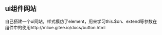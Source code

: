 ## ui组件网站

自己搭建一个ui网站，样式模仿了element，用来学习this.$on、extend等参数在组件中的使用http://mlioe.gitee.io/docs/button.html
